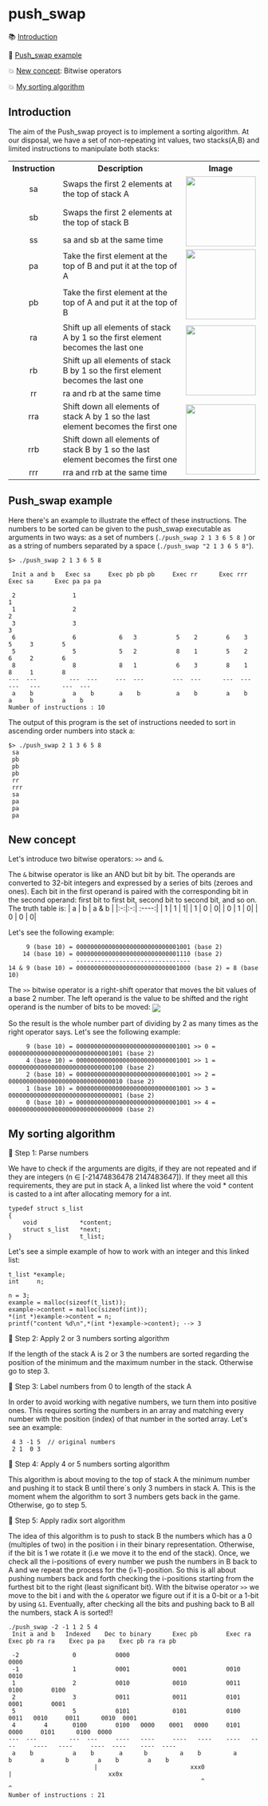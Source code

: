 # push_swap

:books: [Introduction](#introduction)

:bookmark_tabs: [Push_swap example](#push_swap-example)

:collision: [New concept](#new-concept): Bitwise operators

:collision: [My sorting algorithm](#my-sorting-algorithm)
 

## Introduction
The aim of the Push_swap proyect is to implement a sorting algorithm. At our disposal, we have a set of non-repeating int values, two stacks(A,B) and limited instructions to manipulate 
both stacks:

<table>
  <tr>
    <th>Instruction</th>
    <th>Description</th>
    <th>Image</th>
  </tr>
  <tr>
    <td align=center>sa</td>
    <td>  Swaps the first 2 elements at the top of stack A </td>
    <td rowspan = "3" ><img height="140" align=center src="https://user-images.githubusercontent.com/71781441/144010895-74ea4e2c-8650-49d4-a1e0-42107bf805eb.jpg"></td>
  </tr>
  <tr>
    <td align=center>sb</td>
    <td>  Swaps the first 2 elements at the top of stack B </td>
  </tr>
  <tr>
    <td align=center>ss</td>
    <td>   sa and sb at the same time </td>
  </tr>
  <tr>
    <td align=center>pa</td>
    <td>   Take the first element at the top of B and put it at the top of A </td>
    <td rowspan = "2" ><img height="140" align=center src="https://user-images.githubusercontent.com/71781441/144012628-a9b6c50a-c042-4106-8d4a-980defecb2c2.jpg"></td>
  </tr>
  <tr>
    <td align=center>pb</td>
    <td> Take the first element at the top of A and put it at the top of B </td>
  </tr>
  <tr>
    <td align=center>ra</td>
    <td>  Shift up all elements of stack A by 1 so the first element becomes the last one </td>
    <td rowspan = "3" ><img height="140" align=center src="https://user-images.githubusercontent.com/71781441/144011771-0b1d2ae2-7168-4988-9b71-2f834e549447.jpg"></td>
  </tr>
  <tr>
    <td align=center>rb</td>
    <td>  Shift up all elements of stack B by 1 so the first element becomes the last one </td>
  </tr>
  <tr>
    <td align=center>rr</td>
    <td>  ra and rb at the same time </td>
  </tr>
 <tr>
    <td align=center>rra</td>
    <td>  Shift down all elements of stack A by 1 so the last element becomes the first one </td>
    <td rowspan = "3" ><img height="140" align=center src="https://user-images.githubusercontent.com/71781441/144013923-65b627fb-36c2-4992-8c6a-eb00998e334f.jpg"></td>
  </tr>
  <tr>
    <td align=center>rrb</td>
    <td>  Shift down all elements of stack B by 1 so the last element becomes the first one </td>
  </tr>
  <tr>
    <td align=center>rrr</td>
    <td> rra and rrb at the same time </td>
  </tr>
</table>

<!---
| Instruction | Description |
| :---------: | :---------: | 
| ``sa`` | Swaps the first 2 elements at the top of stack ``a`` |
| ``sb`` | Swaps the first 2 elements at the top of stack ``b`` |
| ``ss`` | ``sa`` and ``sb`` at the same time |
| ``pa`` | Take the first element at the top of ``b`` and put it at the top of ``a`` |
| ``pb`` |  Take the first element at the top of ``a`` and put it at the top of ``b`` |
| ``ra`` | Shift up all elements of stack ``a`` by 1 so the first element becomes the last one |
| ``rb`` | Shift up all elements of stack ``b`` by 1 so the first element becomes the last one |
| ``rr`` | ``ra`` and ``rb`` at the same time |
| ``rra`` | Shift down all elements of stack ``a`` by 1 so the last element becomes the first one |
| ``rrb`` | Shift down all elements of stack ``b`` by 1 so the last element becomes the first one |
| ``rrr`` | ``rra`` and ``rrb`` at the same time |
-->


## Push_swap example
Here there's an example to illustrate the effect of these instructions. The numbers to be sorted can be given to the push_swap executable as arguments in two ways: as a set
of numbers (``./push_swap 2 1 3 6 5 8 ``) or as a string of numbers separated by a space (``./push_swap "2 1 3 6 5 8"``).
```
$> ./push_swap 2 1 3 6 5 8
 
 Init a and b   Exec sa     Exec pb pb pb     Exec rr      Exec rrr       Exec sa      Exec pa pa pa
 
 2                1                                                                       1
 1                2                                                                       2
 3                3                                                                       3
 6                6            6   3           5    2        6    3        5     3        5
 5                5            5   2           8    1        5    2        6     2        6
 8                8            8   1           6    3        8    1        8     1        8
---  ---         ---  ---     ---  ---        ---  ---      ---  ---      ---   ---      ---  ---
 a    b           a    b       a    b          a    b        a    b        a     b        a    b
Number of instructions : 10
```
The output of this program is the set of instructions needed to sort in ascending order numbers into stack a:
```
$> ./push_swap 2 1 3 6 5 8
 sa
 pb
 pb
 pb
 rr
 rrr
 sa
 pa
 pa
 pa
```

## New concept

Let's introduce two bitwise operators:  `` >> `` and `` & ``. 

The `` & `` bitwise operator is like an AND but bit by bit. The operands are converted to 32-bit integers and expressed by a series of bits (zeroes and ones). Each bit in the first operand is paired with the corresponding bit in the second operand: first bit to first bit, second bit to second bit, and so on.
The truth table is:
| a | b | a & b |
|:-:|:-:| :----:|
| 1 | 1 | 1|
| 1 | 0 | 0|
| 0 | 1 | 0|
| 0 | 0 | 0|

Let's see the following example:
```
     9 (base 10) = 00000000000000000000000000001001 (base 2)
    14 (base 10) = 00000000000000000000000000001110 (base 2)
                   --------------------------------
14 & 9 (base 10) = 00000000000000000000000000001000 (base 2) = 8 (base 10)
```

The `` >> `` bitwise operator is a right-shift operator that moves the bit values of a base 2 number. The left operand is the value to be shifted and the right operand is the number of bits to be moved: <img align=center src=https://user-images.githubusercontent.com/71781441/144030206-1695b649-d0f4-4d24-9f06-2dc4e54d5909.png>

So the result is the whole number part of dividing by 2 as many times as the right operator says. Let's see the following example:
```
     9 (base 10) = 00000000000000000000000000001001 >> 0 = 00000000000000000000000000001001 (base 2)
     4 (base 10) = 00000000000000000000000000001001 >> 1 = 00000000000000000000000000000100 (base 2)
     2 (base 10) = 00000000000000000000000000001001 >> 2 = 00000000000000000000000000000010 (base 2)
     1 (base 10) = 00000000000000000000000000001001 >> 3 = 00000000000000000000000000000001 (base 2)
     0 (base 10) = 00000000000000000000000000001001 >> 4 = 00000000000000000000000000000000 (base 2)
```

## My sorting algorithm

:footprints: Step 1: Parse numbers

We have to check if the arguments are digits, if they are not repeated and if they are integers (n ∈ [-21474836478 2147483647]). If they meet all this requirements, they are put in stack A, a linked list where the void * content is casted to a int after allocating memory for a int. 
```
typedef struct s_list
{
	void			*content;
	struct s_list	*next;
}					t_list;	
```
Let's see a simple example of how to work with an integer and this linked list:
```
t_list *example;
int     n;

n = 3;
example = malloc(sizeof(t_list));
example->content = malloc(sizeof(int));
*(int *)example->content = n;
printf("content %d\n",*(int *)example->content); --> 3
```

:footprints: Step 2: Apply 2 or 3 numbers sorting algorithm

If the length of the stack A is 2 or 3 the numbers are sorted regarding the position of the minimum and the maximum number in the stack.
Otherwise go to step 3.

:footprints: Step 3: Label numbers from 0 to length of the stack A

In order to avoid working with negative numbers, we turn them into positive ones. This requires sorting the numbers in an array and matching every number with the position (index) of that number in the sorted array. Let's see an example:
```
 4 3 -1 5  // original numbers
 2 1  0 3 
```

:footprints: Step 4: Apply 4 or 5 numbers sorting algorithm

This algorithm is about moving to the top of stack A the minimum number and pushing it to stack B until there`s only 3 numbers in stack A. This is the moment whem the algorithm to sort 3 numbers gets back in the game. 
Otherwise, go to step 5.

:footprints: Step 5: Apply radix sort algorithm

The idea of this algorithm is to push to stack B the numbers which has a 0 (multiples of two) in the position i in their binary representation. Otherwise, if the bit is 1 we rotate it (i.e we move it to the end of the stack). Once, we check all the i-positions of every number we push the numbers in B back to A and we repeat the process for the (i+1)-position.
So this is all about pushing numbers back and forth checking the i-positions starting from the furthest bit to the right (least significant bit).
With the bitwise operator `` >> `` we move to the bit i and with the `` & `` operator we figure out if it is a 0-bit or a 1-bit by using `` &1 ``.
Eventually, after checking all the bits and pushing back to B all the numbers, stack A is sorted!!

```
./push_swap -2 -1 1 2 5 4
 Init a and b   Indexed    Dec to binary      Exec pb        Exec ra       Exec pb ra ra    Exec pa pa    Exec pb ra ra pb
 
 -2               0           0000                                                           0000
 -1               1           0001            0001           0010                	     0010
 1                2           0010            0010           0011	     0100 	     0100
 2                3           0011            0011           0101	     0001	     0001
 5                5           0101            0101           0100	     0011   0010     0011	   0010  0001
 4		  4	      0100	      0100   0000    0001   0000     0101   0000     0101	   0100  0000
---  ---         ---  ---     ----   ----     ----   ----    ----   ----     ----   ----     ----  ----    ----  ----
 a    b           a    b       a      b         a    b         a      b        a      b        a    b        a    b
 					    |                          xxx0                             |                           xx0x                            
					                                  ^							      ^
Number of instructions : 21

```

